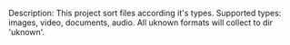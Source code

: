 Description: This project sort files according it's types. Supported types: images, video, documents, audio. All uknown formats will collect to dir 'uknown'.
